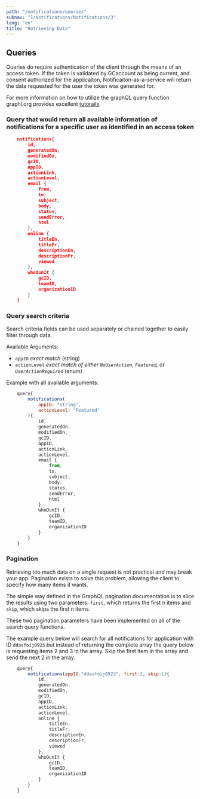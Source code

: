 ```yaml
---
path: "/notifications/queries"
subnav: "1/Notifications/Notifications/3"
lang: "en"
title: "Retrieving Data"
---
```


<helmet>
<title> Notifications - Retreiving Data</title>
</helmet>

## Queries

Queries do require authentication of the client through the means of an access token.  If the token is validated by GCaccount as being current, and consent authorized for the applicaiton, Notificaiton-as-a-service will return the data requested for the user the token was generated for.

For more information on how to utilize the graphQL query function graphl.org provides excellent [tutorails](https://graphql.org/learn/queries/).

### Query that would return all available information of notifications for a specific user as identified in an access token

```json
    notifications{
        id,
        generatedOn,
        modifiedOn,
        gcID,
        appID,
        actionLink,
        actionLevel,
        email {
            from,
            to,
            subject,
            body,
            status,
            sendError,
            html
        },
        online {
            titleEn,
            titleFr,
            descriptionEn,
            descriptionFr,
            viewed
        },
        whoDunIt {
            gcID,
            teamID,
            organizationID
        }
    }
```

### Query search criteria

Search criteria fields can be used separately or chained together to easily filter through data.

Available Arguments:

* `appID` *exact match* (string)
* `actionLevel` *exact match of either `NoUserAction`, `Featured`, or `UserActionRequired`* (enum)


Example with all available arguments:

```javascript
    query{
        notifications(
            appID: "string",
            actionLevel: "Featured"
        ){
            id,
            generatedOn,
            modifiedOn,
            gcID,
            appID,
            actionLink,
            actionLevel,
            email {
                from,
                to,
                subject,
                body,
                status,
                sendError,
                html
            },
            whoDunIt {
                gcID,
                teamID,
                organizationID
            }
        }
    }
```

### Pagination

Retrieving too much data on a single request is not practical and may break your app. Pagination exists to solve this problem, allowing the client to specify how many items it wants.

The simple way defined in the GraphQL pagination documentation is to slice the results using two parameters: `first`, which returns the first n items and `skip`, which skips the first n items.

These two pagination parameters have been implemented on all of the search query functions.

The example query below will search for all notifications for application with ID `ddasfoij0923` but instead of returning the complete array the query below is requesting items 2 and 3 in the array.  Skip the first item in the array and send the next 2 in the array.

```javascript
    query{
        notifications(appID:"ddasfoij0923", first:2, skip:1){
            id,
            generatedOn,
            modifiedOn,
            gcID,
            appID,
            actionLink,
            actionLevel,
            online {
                titleEn,
                titleFr,
                descriptionEn,
                descriptionFr,
                viewed
            },
            whoDunIt {
                gcID,
                teamID,
                organizationID
            } 
        }
    }
```
